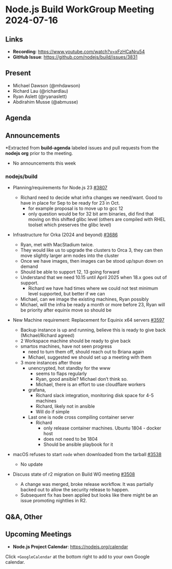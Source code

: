 # Node.js  Build WorkGroup Meeting 2024-07-16

## Links

* **Recording**:  <https://www.youtube.com/watch?v=xFzHCaNru54>
* **GitHub Issue**: <https://github.com/nodejs/build/issues/3831>

## Present

* Michael Dawson (@mhdawson)
* Richard Lau (@richardlau)
* Ryan Aslett (@ryanaslett)
* Abdirahim Musse (@abmusse)

## Agenda

## Announcements

*Extracted from **build-agenda** labeled issues and pull requests from the **nodejs org** prior to the meeting.

* No announcements this week

### nodejs/build

* Planning/requirements for Node.js 23 [#3807](https://github.com/nodejs/build/issues/3807)
  * Richard need to decide what infra changes we need/want. Good to have in place for Sep
    to be ready for 23 in Oct.
    * for example proposal is to move up to gcc 12
    * only question would be for 32 bit arm binaries, did find that moving on this shifted glibc level
      (others are compiled with RHEL toolset which preserves the glibc level)

* Infrastructure for Orka (2024 and beyond) [#3686](https://github.com/nodejs/build/issues/3686)
  * Ryan, met with MacStadium twice.
  * They would like us to upgrade the clusters to Orca 3, they can then move slightly larger arm
    nodes into the cluster
  * Once we have images, then images can be stood up/spun down on demand
  * Should be able to support 12, 13 going forward
  * Understand that we need 10.15 until April 2025 when 18.x goes out of support.
    * Richard we have had times where we could not test minimum level supported, but better if
      we can
  * Michael, can we image the existing machines, Ryan possibly
  * Michael, will the infra be ready a month or more before 23, Ryan will be priority after equinix
    move so should be

* New Machine requirement: Replacement for Equinix x64 servers [#3597](https://github.com/nodejs/build/issues/3597)
  * Backup instance is up and running, believe this is ready to give back (Michael/Richard agreed)
  * 2 Workspace machine should be ready to give back
  * smartos machines, have not seen progress
    * need to turn them off, should reach out to Briana again
    * Michael, suggested we should set up a meeting with them
  * 3 more instances after those
    * unencrypted, hot standby for the www
      * seems to flaps regularly
      * Ryan, good ansible? Michael don’t think so.
      * Michael, there is an effort to use cloudflare workers
    * grafana,
      * Richard slack integration, monitoring disk space for 4-5 machines
      * Richard, likely not in ansible
      * Will do if simple
    * Last one is node cross compiling container server
      * Richard
        * only release container machines. Ubuntu 1804 - docker host
        * does not need to be 1804
        * Should be ansible playbook for it

* macOS refuses to start `node` when downloaded from the tarball [#3538](https://github.com/nodejs/build/issues/3538)
  * No update

* Discuss state of r2 migration on Build WG meeting [#3508](https://github.com/nodejs/build/issues/3508)
  * A change was merged, broke release workflow. It was partially backed out to allow the security release to happen. 
  * Subsequent fix has been applied but looks like there might be an issue promoting nightlies in R2.

## Q&A, Other

## Upcoming Meetings

* **Node.js Project Calendar**: <https://nodejs.org/calendar>

Click `+GoogleCalendar` at the bottom right to add to your own Google calendar.
